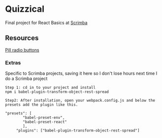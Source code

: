 # Quizzical

Final project for React Basics at [Scrimba](scrimba.com)  

## Resources

[Pill radio buttons](https://codepen.io/rstacruz/pen/zWXJGj)

### Extras
Specific to Scrimba projects, saving it here so I don't lose hours next time I do a Scrimba project  
```
Step 1: cd in to your project and install 
npm i babel-plugin-transform-object-rest-spread

Step2: After installation, open your webpack.config.js and below the presets add the plugin like this.

"presets": [
        "babel-preset-env",
        "babel-preset-react"
        ],
     "plugins": ["babel-plugin-transform-object-rest-spread"]
```